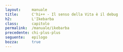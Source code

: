 ```yaml
---
layout:     manuale
title:      C'hi++ - Il senso della Vita è il debug
h2:         L'Ikebarba
class:      capitolo
permalink:  /manuale/ikebarba
precedente: chi-plus-plus
seguente:   epilogo
bozza:      true
---
```


<blockquote class="motto">
</blockquote>
